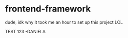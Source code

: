 # frontend-framework
 
dude, idk why it took me an hour to set up this project LOL 

TEST 123 -DANIELA